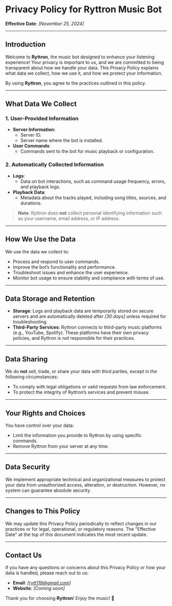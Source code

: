 # Privacy Policy for Ryttron Music Bot

**Effective Date**: *[November 25, 2024]*

---

## Introduction

Welcome to **Ryttron**, the music bot designed to enhance your listening experience! Your privacy is important to us, and we are committed to being transparent about how we handle your data. This Privacy Policy explains what data we collect, how we use it, and how we protect your information.

By using **Ryttron**, you agree to the practices outlined in this policy.

---

## What Data We Collect

### 1. User-Provided Information
- **Server Information**:
  - Server ID.
  - Server name where the bot is installed.
- **User Commands**:
  - Commands sent to the bot for music playback or configuration.

### 2. Automatically Collected Information
- **Logs**:
  - Data on bot interactions, such as command usage frequency, errors, and playback logs.
- **Playback Data**:
  - Metadata about the tracks played, including song titles, sources, and durations.

> **Note**: Ryttron does **not** collect personal identifying information such as your username, email address, or IP address.

---

## How We Use the Data

We use the data we collect to:
- Process and respond to user commands.
- Improve the bot’s functionality and performance.
- Troubleshoot issues and enhance the user experience.
- Monitor bot usage to ensure stability and compliance with terms of use.

---

## Data Storage and Retention

- **Storage**: Logs and playback data are temporarily stored on secure servers and are automatically deleted after *[30 days]* unless required for troubleshooting.
- **Third-Party Services**: Ryttron connects to third-party music platforms (e.g., YouTube, Spotify). These platforms have their own privacy policies, and Ryttron is not responsible for their practices.

---

## Data Sharing

We do **not** sell, trade, or share your data with third parties, except in the following circumstances:
- To comply with legal obligations or valid requests from law enforcement.
- To protect the integrity of Ryttron’s services and prevent misuse.

---

## Your Rights and Choices

You have control over your data:
- Limit the information you provide to Ryttron by using specific commands.
- Remove Ryttron from your server at any time.

---

## Data Security

We implement appropriate technical and organizational measures to protect your data from unauthorized access, alteration, or destruction. However, no system can guarantee absolute security.

---

## Changes to This Policy

We may update this Privacy Policy periodically to reflect changes in our practices or for legal, operational, or regulatory reasons. The "Effective Date" at the top of this document indicates the most recent update.

---

## Contact Us

If you have any questions or concerns about this Privacy Policy or how your data is handled, please reach out to us:

- **Email**: *[rytt119@gmail.com]*  
- **Website**: *[Coming soon]*  

Thank you for choosing **Ryttron**! Enjoy the music! 🎵
